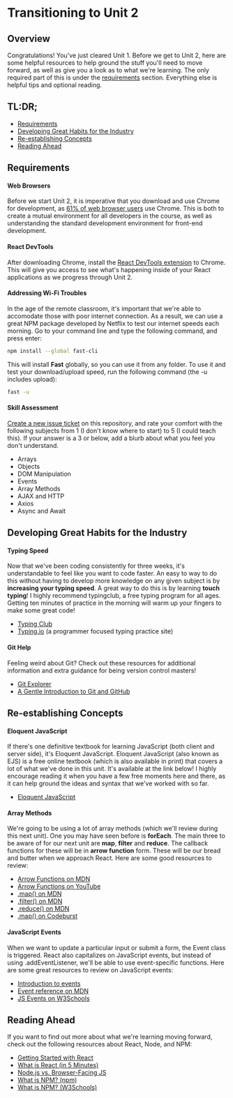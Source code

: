# Transitioning to Unit 2

## Overview

Congratulations! You've just cleared Unit 1. Before we get to Unit 2, here are some helpful resources to help ground the stuff you'll need to move forward, as well as give you a look as to what we're learning. The only required part of this is under the [requirements](#requirements) section. Everything else is helpful tips and optional reading.

## TL:DR;

- [Requirements](#requirements)
- [Developing Great Habits for the Industry](#developing-great-habits-for-the-industry)
- [Re-establishing Concepts](#re-establishing-concepts)
- [Reading Ahead](#reading-ahead)

## Requirements

#### Web Browsers

Before we start Unit 2, it is imperative that you download and use Chrome for development, as [61% of web browser users](https://www.w3counter.com/globalstats.php) use Chrome. This is both to create a mutual environment for all developers in the course, as well as understanding the standard development environment for front-end development.

#### React DevTools

After downloading Chrome, install the [React DevTools extension](https://chrome.google.com/webstore/detail/react-developer-tools/fmkadmapgofadopljbjfkapdkoienihi?hl=en) to Chrome. This will give you access to see what's happening inside of your React applications as we progress through Unit 2. 

#### Addressing Wi-Fi Troubles

In the age of the remote classroom, it's important that we're able to accomodate those with poor internet connection. As a result, we can use a great NPM package developed by Netflix to test our internet speeds each morning. Go to your command line and type the following command, and press enter:

```sh
npm install --global fast-cli
```

This will install __Fast__ globally, so you can use it from any folder. To use it and test your download/upload speed, run the following command (the -u includes upload):

```sh
fast -u
```

#### Skill Assessment

[Create a new issue ticket](https://git.generalassemb.ly/sei-nyc-dragonflies/unit-2-transition/issues) on this repository, and rate your comfort with the following subjects from 1 (I don't know where to start) to 5 (I could teach this). If your answer is a 3 or below, add a blurb about what you feel you don't understand.

- Arrays
- Objects
- DOM Manipulation
- Events
- Array Methods
- AJAX and HTTP
- Axios
- Async and Await

## Developing Great Habits for the Industry

#### Typing Speed

Now that we've been coding consistently for three weeks, it's understandable to feel like you want to code faster. An easy to way to do this without having to develop more knowledge on any given subject is by __increasing your typing speed__. A great way to do this is by learning __touch typing__! I highly recommend typingclub, a free typing program for all ages. Getting ten minutes of practice in the morning will warm up your fingers to make some great code!

- [Typing Club](https://www.typingclub.com/)
- [Typing.io](https://typing.io/) (a programmer focused typing practice site)

#### Git Help

Feeling weird about Git? Check out these resources for additional information and extra guidance for being version control masters!

- [Git Explorer](https://gitexplorer.com/)
- [A Gentle Introduction to Git and GitHub](https://hackernoon.com/a-gentle-introduction-to-git-and-github-the-eli5-way-43f0aa64f2e4)

## Re-establishing Concepts

#### Eloquent JavaScript

If there's one definitive textbook for learning JavaScript (both client and server side), it's Eloquent JavaScript. Eloquent JavaScript (also known as EJS) is a free online textbook (which is also available in print) that covers a lot of what we've done in this unit. It's available at the link below! I highly encourage reading it when you have a few free moments here and there, as it can help ground the ideas and syntax that we've worked with so far.

- [Eloquent JavaScript](https://eloquentjavascript.net/)

#### Array Methods

We're going to be using a lot of array methods (which we'll review during this next unit). One you may have seen before is __forEach__. The main three to be aware of for our next unit are __map__, __filter__ and __reduce__. The callback functions for these will be in __arrow function__ form. These will be our bread and butter when we approach React. Here are some good resources to review:

- [Arrow Functions on MDN](https://developer.mozilla.org/en-US/docs/Web/JavaScript/Reference/Functions/Arrow_functions)
- [Arrow Functions on YouTube](https://www.youtube.com/watch?v=h33Srr5J9nY)
- [.map() on MDN](https://developer.mozilla.org/en-US/docs/Web/JavaScript/Reference/Global_Objects/Array/map)
- [.filter() on MDN](https://developer.mozilla.org/en-US/docs/Web/JavaScript/Reference/Global_Objects/Array/filter)
- [.reduce() on MDN](https://developer.mozilla.org/en-US/docs/Web/JavaScript/Reference/Global_Objects/Array/reduce)
- [.map() on Codeburst](https://codeburst.io/learn-understand-javascripts-map-function-ffc059264783)

#### JavaScript Events

When we want to update a particular input or submit a form, the Event class is triggered. React also capitalizes on JavaScript events, but instead of using .addEventListener, we'll be able to use event-specific functions. Here are some great resources to review on JavaScript events:

- [Introduction to events](https://developer.mozilla.org/en-US/docs/Learn/JavaScript/Building_blocks/Events)
- [Event reference on MDN](https://developer.mozilla.org/en-US/docs/Web/Events)
- [JS Events on W3Schools](https://www.w3schools.com/js/js_events.asp)

## Reading Ahead

If you want to find out more about what we're learning moving forward, check out the following resources about React, Node, and NPM:

- [Getting Started with React](https://reactjs.org/docs/getting-started.html#try-react)
- [What is React (in 5 Minutes)](https://www.youtube.com/watch?v=N3AkSS5hXMA)
- [Node.js vs. Browser-Facing JS](https://medium.com/swlh/what-is-node-js-and-how-does-it-differ-from-a-browser-ddebef00cbd9)
- [What is NPM? (npm)](https://nodejs.org/en/knowledge/getting-started/npm/what-is-npm/)
- [What is NPM? (W3Schools)](https://www.w3schools.com/whatis/whatis_npm.asp)
